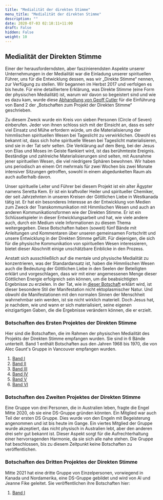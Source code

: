 ```yaml
---
title: "Medialität der direkten Stimme"
menu_title: "Medialität der direkten Stimme"
description: ""
date: 2020-07-03 02:18:11+11:00
draft: False
hidden: False
weight: 10
---
```

## Medialität der Direkten Stimme

Einer der herausforderndsten, aber faszinierendsten Aspekte unserer Unternehmungen in der Medialität war die Einladung unserer spirituellen Führer, uns für die Entwicklung dessen, was wir „Direkte Stimme“ nennen, zur Verfügung zu stellen. Wir begannen im Herbst 2017 und verfolgen es bis heute. Für eine detailliertere Erklärung, was Direkte Stimme (eine Form der physischen Medialität) ist, warum wir davon so begeistert sind und wie es dazu kam, wurde diese [Abhandlung von Geoff Cutler](/direkte-stimme/hintergrund-zum-projekt-der-direkten-stimme/) für die Einführung von Band 2 der „Botschaften zum Projekt der Direkten Stimme“ geschrieben.

Zu diesem Zweck wurde ein Kreis von sieben Personen (Circle of Seven) einberufen. Jeder von ihnen schloss sich mit der Einsicht an, dass es sehr viel Einsatz und Mühe erfordern würde, um die Materialisierung der himmlischen spirituellen Wesen bei Tageslicht zu verwirklichen. Obwohl es bekannt ist, dass sich hohe spirituelle Wesen bei Tageslicht materialisieren, sind sie in der Tat sehr selten. Die Verklärung auf dem Berg, bei der Jesus von Elias und Moses im Geiste flankiert wird, ist das berühmteste Ereignis. Beständige und zahlreiche Materialisierungen sind selten, mit Ausnahme jener spirituellen Wesen, die viel niedrigere Sphären bewohnen. Wir haben uns periodisch an einem Ort mehrmals für zwei Wochen bis zwei Monate intensiver Sitzungen getroffen, sowohl in einem abgedunkelten Raum als auch außerhalb davon.

Unser spirituelle Leiter und Führer bei diesem Projekt ist ein alter Ägypter namens Seretta Kem. Er ist ein kraftvoller Heiler und spiritueller Chemiker, der seit Jahrzehnten in unseren Kreisen der Göttlichen Liebe in Westkanada tätig ist. Er hat ein besonderes Interesse an der Entwicklung von Medien zum Zweck der Transkommunikation mit Himmlischen Wesen und auch an anderen Kommunikationsformen wie der Direkten Stimme. Er ist ein Schlüsselspieler in dieser Entwicklungsarbeit und hat, wie viele andere auch, durch ein Medium viele Informationen zu diesem Thema weitergegeben. Diese Botschaften haben (soweit) fünf Bände mit Anleitungen und Kommentaren über unseren gemeinsamen Fortschritt und unsere Entwicklung in der Direkten Stimme gefüllt. Für diejenigen, die sich für die physische Kommunikation von spirituellen Wesen interessieren, bietet dieser Abschnitt einige unschätzbare Einblicke in den Prozess.

Anstatt sich ausschließlich auf die mentale und physische Medialität zu konzentrieren, was der Standardansatz ist, haben die Himmlischen Wesen auch die Bedeutung der Göttlichen Liebe in den Seelen der Beteiligten erklärt und vorgeschlagen, dass wir mit einer angemessenen Menge dieser Göttlichen Energie erfolgreich sein können, um die beabsichtigten Ergebnisse zu erzielen. In der Tat, wie in [dieser Botschaft](/aktuelle-botschaften/aktuelle-botschaften-in-reihenfolge-des-datums/aktuelle-botschaften-2018/direkte-stimme-erklaert-die-harmonisierung-der-seele-af-seretta-kem-10-oktober-2018/) erklärt wird, ist dieser besondere Stil der Manifestation nicht ektoplasmischer Natur. Und obwohl die Manifestationen mit den normalen Sinnen der Menschheit wahrnehmbar sein werden, ist sie nicht wirklich materiell. Doch Jesus hat, je nachdem, wie und wann er sich materialisiert, seine eigenen einzigartigen Gaben, die die Ergebnisse verändern können, die er erzielt.

### Botschaften des Ersten Projektes der Direkten Stimme

Hier sind die Botschaften, die im Rahmen der physischen Medialität des Projekts der Direkten Stimme empfangen wurden. Sie sind in 6 Bände unterteilt. Band 1 enthält Botschaften aus den Jahren 1968 bis 1970, die von Alec Gaunt's Gruppe in Vancouver empfangen wurden.

1. [Band I](/direkte-stimme/botschaften-zur-ds/ds-projekt-1/ds-band-1-1/)
2. [Band II](/direkte-stimme/botschaften-zur-ds/ds-projekt-1/ds-band-1-2/)
3. [Band III](/direkte-stimme/botschaften-zur-ds/ds-projekt-1/ds-band-1-3/)
4. [Band IV](/direkte-stimme/botschaften-zur-ds/ds-projekt-1/ds-band-1-4/)
5. [Band V](/direkte-stimme/botschaften-zur-ds/ds-projekt-1/ds-band-1-5/)
6. [Band VI](/direkte-stimme/botschaften-zur-ds/ds-projekt-1/ds-band-1-6/)

### Botschaften des Zweiten Projektes der Direkten Stimme

Eine Gruppe von drei Personen, die in Australien leben, fragte die Engel Mitte 2020, ob sie eine DS-Gruppe gründen könnten. Ein Mitglied war auch Teil der ersten DS Gruppe. Dies wurde von den Engeln mit Begeisterung angenommen und ist bis heute im Gange. Ein viertes Mitglied der Gruppe wurde akzeptiert, das nicht physisch in Australien lebt, aber den anderen drei sehr gut bekannt ist. Dieser Aspekt sorgt für die Aufrechterhaltung einer hervorragenden Harmonie, da sie sich alle nahe stehen. Die Gruppe hat beschlossen, bis zu diesem Zeitpunkt keine Botschaften zu veröffentlichen.

### Botschaften des Dritten Projektes der Direkten Stimme

Mitte 2021 hat eine dritte Gruppe von Einzelpersonen, vorwiegend in Kanada und Nordamerika, eine DS-Gruppe gebildet und wird von Al und Jeanne Fike geleitet. Sie veröffentlichen ihre Botschaften hier:

1.  [Band I](/direkte-stimme/botschaften-zur-ds/ds-projekt-3/ds-band-3-1/)
